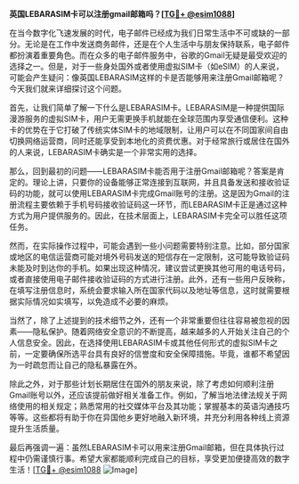 **英国LEBARASIM卡可以注册gmail邮箱吗？[[TG💪+ @esim1088](https://t.me/s/esim1088)]**

在当今数字化飞速发展的时代，电子邮件已经成为我们日常生活中不可或缺的一部分。无论是在工作中发送商务邮件，还是在个人生活中与朋友保持联系，电子邮件都扮演着重要角色。而在众多的电子邮件服务中，谷歌的Gmail无疑是最受欢迎的选择之一。但是，对于一些身处国外或者使用虚拟SIM卡（如eSIM）的人来说，可能会产生疑问：像英国LEBARASIM这样的卡是否能够用来注册Gmail邮箱呢？今天我们就来详细探讨这个问题。

首先，让我们简单了解一下什么是LEBARASIM卡。LEBARASIM是一种提供国际漫游服务的虚拟SIM卡，用户无需更换手机就能在全球范围内享受通信便利。这种卡的优势在于它打破了传统实体SIM卡的地域限制，让用户可以在不同国家间自由切换网络运营商，同时还能享受到本地化的资费优惠。对于经常旅行或居住在国外的人来说，LEBARASIM卡确实是一个非常实用的选择。

那么，回到最初的问题——LEBARASIM卡能否用于注册Gmail邮箱呢？答案是肯定的。理论上讲，只要你的设备能够正常连接到互联网，并且具备发送和接收验证码的功能，就可以使用LEBARASIM卡完成Gmail账号的注册。这是因为Gmail的注册流程主要依赖于手机号码接收验证码这一环节，而LEBARASIM卡正是通过这种方式为用户提供服务的。因此，在技术层面上，LEBARASIM卡完全可以胜任这项任务。

然而，在实际操作过程中，可能会遇到一些小问题需要特别注意。比如，部分国家或地区的电信运营商可能对境外号码发送的短信存在一定限制，这可能导致验证码未能及时到达你的手机。如果出现这种情况，建议尝试更换其他可用的电话号码，或者直接使用电子邮件接收验证码的方式进行注册。此外，还有一些用户反映称，在填写注册信息时，系统会要求输入所在国家代码以及地址等信息，这时就需要根据实际情况如实填写，以免造成不必要的麻烦。

当然了，除了上述提到的技术细节之外，还有一个非常重要但往往容易被忽视的因素——隐私保护。随着网络安全意识的不断提高，越来越多的人开始关注自己的个人信息安全。因此，在选择使用LEBARASIM卡或其他任何形式的虚拟SIM卡之前，一定要确保所选平台具有良好的信誉度和安全保障措施。毕竟，谁都不希望因为一时疏忽而让自己的隐私暴露在外。

除此之外，对于那些计划长期居住在国外的朋友来说，除了考虑如何顺利注册Gmail账号以外，还应该提前做好相关准备工作。例如，了解当地法律法规关于网络使用的相关规定；熟悉常用的社交媒体平台及其功能；掌握基本的英语沟通技巧等等。这些都将有助于你在异国他乡更好地融入新环境，并充分利用各种线上资源提升生活质量。

最后再强调一遍：虽然LEBARASIM卡可以用来注册Gmail邮箱，但在具体执行过程中仍需谨慎行事。希望大家都能顺利完成自己的目标，享受更加便捷高效的数字生活！[[TG💪+ @esim1088](https://t.me/s/esim1088) ![Image](https://i.postimg.cc/4NQfJmqS/Snipaste-2025-05-13-00-14-12.png)]
